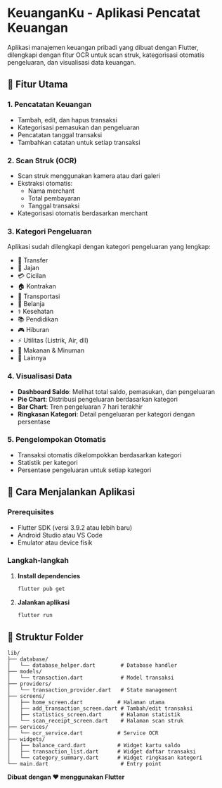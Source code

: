 # KeuanganKu - Aplikasi Pencatat Keuangan

Aplikasi manajemen keuangan pribadi yang dibuat dengan Flutter, dilengkapi dengan fitur OCR untuk scan struk, kategorisasi otomatis pengeluaran, dan visualisasi data keuangan.

## 🌟 Fitur Utama

### 1. **Pencatatan Keuangan**
- Tambah, edit, dan hapus transaksi
- Kategorisasi pemasukan dan pengeluaran
- Pencatatan tanggal transaksi
- Tambahkan catatan untuk setiap transaksi

### 2. **Scan Struk (OCR)**
- Scan struk menggunakan kamera atau dari galeri
- Ekstraksi otomatis:
  - Nama merchant
  - Total pembayaran
  - Tanggal transaksi
- Kategorisasi otomatis berdasarkan merchant

### 3. **Kategori Pengeluaran**
Aplikasi sudah dilengkapi dengan kategori pengeluaran yang lengkap:
- 💸 Transfer
- 🍬 Jajan
- 💳 Cicilan
- 🏠 Kontrakan
- 🚗 Transportasi
- 🛒 Belanja
- ⚕️ Kesehatan
- 📚 Pendidikan
- 🎮 Hiburan
- ⚡ Utilitas (Listrik, Air, dll)
- 🍔 Makanan & Minuman
- 📝 Lainnya

### 4. **Visualisasi Data**
- **Dashboard Saldo**: Melihat total saldo, pemasukan, dan pengeluaran
- **Pie Chart**: Distribusi pengeluaran berdasarkan kategori
- **Bar Chart**: Tren pengeluaran 7 hari terakhir
- **Ringkasan Kategori**: Detail pengeluaran per kategori dengan persentase

### 5. **Pengelompokan Otomatis**
- Transaksi otomatis dikelompokkan berdasarkan kategori
- Statistik per kategori
- Persentase pengeluaran untuk setiap kategori

## 🚀 Cara Menjalankan Aplikasi

### Prerequisites
- Flutter SDK (versi 3.9.2 atau lebih baru)
- Android Studio atau VS Code
- Emulator atau device fisik

### Langkah-langkah

1. **Install dependencies**
   ```bash
   flutter pub get
   ```

2. **Jalankan aplikasi**
   ```bash
   flutter run
   ```

## 📂 Struktur Folder

```
lib/
├── database/
│   └── database_helper.dart        # Database handler
├── models/
│   └── transaction.dart            # Model transaksi
├── providers/
│   └── transaction_provider.dart   # State management
├── screens/
│   ├── home_screen.dart           # Halaman utama
│   ├── add_transaction_screen.dart # Tambah/edit transaksi
│   ├── statistics_screen.dart      # Halaman statistik
│   └── scan_receipt_screen.dart    # Halaman scan struk
├── services/
│   └── ocr_service.dart           # Service OCR
├── widgets/
│   ├── balance_card.dart          # Widget kartu saldo
│   ├── transaction_list.dart      # Widget daftar transaksi
│   └── category_summary.dart      # Widget ringkasan kategori
└── main.dart                       # Entry point
```

**Dibuat dengan ❤️ menggunakan Flutter**
